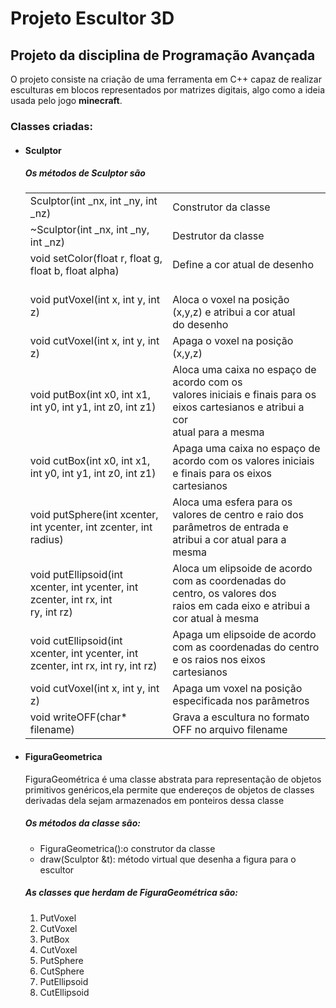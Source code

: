 # Projeto Escultor 3D
<h2>Projeto da disciplina de Programação Avançada</h2>
<p>O projeto consiste na criação de uma ferramenta em C++ capaz de realizar esculturas em blocos representados por matrizes digitais, algo como a ideia usada pelo jogo <b>minecraft</b>.</p>
<h3>Classes criadas: </h3>
<ul>
<li><h4>Sculptor</h4></li>
  <h5>Os métodos de Sculptor são</h5>
<table class="tg">
  <tr>
    <td class="tg-0pky">Sculptor(int _nx, int _ny, int _nz)</td>
    <td class="tg-0pky">Construtor da classe</td>
  </tr>
  <tr>
    <td class="tg-0pky">~Sculptor(int _nx, int _ny, int _nz)</td>
    <td class="tg-0pky">Destrutor da classe</td>
  </tr>
  <tr>
    <td class="tg-0pky">void setColor(float r, float g, float b, float alpha)</td>
    <td class="tg-0pky">Define a cor atual de desenho</td>
  </tr>
  <tr>
    <td class="tg-0pky">void putVoxel(int x, int y, int z)</td>
    <td class="tg-0pky"><br>Aloca o voxel na posição (x,y,z) e atribui a cor atual <br>do desenho<br></td>
  </tr>
  <tr>
    <td class="tg-0pky">void cutVoxel(int x, int y, int z)</td>
    <td class="tg-0pky">Apaga o voxel na posição (x,y,z) </td>
  </tr>
  <tr>
    <td class="tg-0pky">void putBox(int x0, int x1, int y0, int y1, int z0, int z1)</td>
    <td class="tg-0pky">Aloca uma caixa no espaço de acordo com os <br>valores iniciais e finais para os eixos cartesianos e  atribui a cor<br>atual para a mesma</td>
  </tr>
  <tr>
    <td class="tg-0pky">void cutBox(int x0, int x1, int y0, int y1, int z0, int z1)</td>
    <td class="tg-0pky">Apaga uma caixa no espaço de acordo com os valores iniciais<br> e finais para os eixos cartesianos </td>
  </tr>
  <tr>
    <td class="tg-0lax">void putSphere(int xcenter, int ycenter, int zcenter, int radius)</td>
    <td class="tg-0lax">Aloca uma esfera para os valores de centro e raio dos parâmetros de entrada e <br>atribui a cor atual para a mesma</td>
  </tr>
  <tr>
    <td class="tg-0lax">void putEllipsoid(int xcenter, int ycenter, int zcenter, int rx, int<br> ry, int rz)</td>
    <td class="tg-0lax">Aloca um elipsoide de acordo com as coordenadas do centro, os valores dos <br>raios em cada eixo e atribui a cor atual à mesma</td>
  </tr>
  <tr>
    <td class="tg-0lax">void cutEllipsoid(int xcenter, int ycenter, int zcenter, int rx, int ry, int rz)</td>
    <td class="tg-0lax">Apaga um elipsoide de acordo com as coordenadas do centro e os raios nos eixos cartesianos</td>
  </tr>
  <tr>
    <td class="tg-0lax">void cutVoxel(int x, int y, int z)</td>
    <td class="tg-0lax">Apaga um voxel na posição especificada nos parâmetros</td>
  </tr>
  <tr>
    <td class="tg-0lax">void writeOFF(char* filename)</td>
    <td class="tg-0lax">Grava a escultura no formato OFF no arquivo filename</td>
  </tr>
</table>
<li><h4>FiguraGeometrica</h4></li>
  <p>FiguraGeométrica é uma classe abstrata para representação de objetos primitivos genéricos,ela permite que endereços de objetos de classes derivadas dela sejam armazenados em ponteiros dessa classe</p>
  <h5>Os métodos da classe são:</h5>
  <ul>
    <li>FiguraGeometrica():o construtor da classe</li>
    <li>draw(Sculptor &t): método virtual que desenha a figura para o escultor</li>
  </ul>
  <h5>As classes que herdam de FiguraGeométrica são: </h5>
  <ol>
  <li>PutVoxel</li>
  <li>CutVoxel</li>
  <li>PutBox</li>
  <li>CutVoxel</li>
  <li>PutSphere</li>
  <li>CutSphere</li>
  <li>PutEllipsoid</li>
  <li>CutEllipsoid</li>
  </ol>
</ul>
